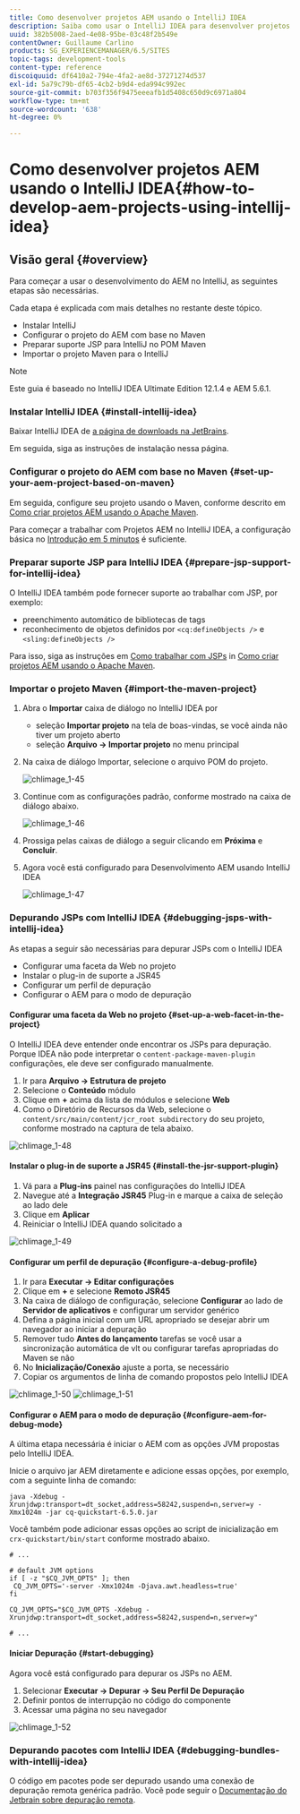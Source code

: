 ```yaml
---
title: Como desenvolver projetos AEM usando o IntelliJ IDEA
description: Saiba como usar o IntelliJ IDEA para desenvolver projetos do Adobe Experience Manager.
uuid: 382b5008-2aed-4e08-95be-03c48f2b549e
contentOwner: Guillaume Carlino
products: SG_EXPERIENCEMANAGER/6.5/SITES
topic-tags: development-tools
content-type: reference
discoiquuid: df6410a2-794e-4fa2-ae8d-37271274d537
exl-id: 5a79c79b-df65-4cb2-b9d4-eda994c992ec
source-git-commit: b703f356f9475eeeafb1d5408c650d9c6971a804
workflow-type: tm+mt
source-wordcount: '638'
ht-degree: 0%

---
```


# Como desenvolver projetos AEM usando o IntelliJ IDEA{#how-to-develop-aem-projects-using-intellij-idea}

## Visão geral {#overview}

Para começar a usar o desenvolvimento do AEM no IntelliJ, as seguintes etapas são necessárias.

Cada etapa é explicada com mais detalhes no restante deste tópico.

* Instalar IntelliJ
* Configurar o projeto do AEM com base no Maven
* Preparar suporte JSP para IntelliJ no POM Maven
* Importar o projeto Maven para o IntelliJ

>[!NOTE]
>
>Este guia é baseado no IntelliJ IDEA Ultimate Edition 12.1.4 e AEM 5.6.1.

### Instalar IntelliJ IDEA {#install-intellij-idea}

Baixar IntelliJ IDEA de [a página de downloads na JetBrains](https://www.jetbrains.com/idea/download/).

Em seguida, siga as instruções de instalação nessa página.

### Configurar o projeto do AEM com base no Maven {#set-up-your-aem-project-based-on-maven}

Em seguida, configure seu projeto usando o Maven, conforme descrito em [Como criar projetos AEM usando o Apache Maven](/help/sites-developing/ht-projects-maven.md).

Para começar a trabalhar com Projetos AEM no IntelliJ IDEA, a configuração básica no [Introdução em 5 minutos](https://maven.apache.org/guides/getting-started/maven-in-five-minutes.html) é suficiente.

### Preparar suporte JSP para IntelliJ IDEA {#prepare-jsp-support-for-intellij-idea}

O IntelliJ IDEA também pode fornecer suporte ao trabalhar com JSP, por exemplo:

* preenchimento automático de bibliotecas de tags
* reconhecimento de objetos definidos por `<cq:defineObjects />` e `<sling:defineObjects />`

Para isso, siga as instruções em [Como trabalhar com JSPs](/help/sites-developing/ht-projects-maven.md#how-to-work-with-jsps) in [Como criar projetos AEM usando o Apache Maven](/help/sites-developing/ht-projects-maven.md).

### Importar o projeto Maven {#import-the-maven-project}

1. Abra o **Importar** caixa de diálogo no IntelliJ IDEA por

   * seleção **Importar projeto** na tela de boas-vindas, se você ainda não tiver um projeto aberto
   * seleção **Arquivo -> Importar projeto** no menu principal

1. Na caixa de diálogo Importar, selecione o arquivo POM do projeto.

   ![chlimage_1-45](assets/chlimage_1-45a.png)

1. Continue com as configurações padrão, conforme mostrado na caixa de diálogo abaixo.

   ![chlimage_1-46](assets/chlimage_1-46a.png)

1. Prossiga pelas caixas de diálogo a seguir clicando em **Próxima** e **Concluir**.
1. Agora você está configurado para Desenvolvimento AEM usando IntelliJ IDEA

   ![chlimage_1-47](assets/chlimage_1-47a.png)

### Depurando JSPs com IntelliJ IDEA {#debugging-jsps-with-intellij-idea}

As etapas a seguir são necessárias para depurar JSPs com o IntelliJ IDEA

* Configurar uma faceta da Web no projeto
* Instalar o plug-in de suporte a JSR45
* Configurar um perfil de depuração
* Configurar o AEM para o modo de depuração

#### Configurar uma faceta da Web no projeto {#set-up-a-web-facet-in-the-project}

O IntelliJ IDEA deve entender onde encontrar os JSPs para depuração. Porque IDEA não pode interpretar o `content-package-maven-plugin` configurações, ele deve ser configurado manualmente.

1. Ir para **Arquivo -> Estrutura de projeto**
1. Selecione o **Conteúdo** módulo
1. Clique em **+** acima da lista de módulos e selecione **Web**
1. Como o Diretório de Recursos da Web, selecione o `content/src/main/content/jcr_root subdirectory` do seu projeto, conforme mostrado na captura de tela abaixo.

![chlimage_1-48](assets/chlimage_1-48a.png)

#### Instalar o plug-in de suporte a JSR45 {#install-the-jsr-support-plugin}

1. Vá para a **Plug-ins** painel nas configurações do IntelliJ IDEA
1. Navegue até a **Integração JSR45** Plug-in e marque a caixa de seleção ao lado dele
1. Clique em **Aplicar**
1. Reiniciar o IntelliJ IDEA quando solicitado a

![chlimage_1-49](assets/chlimage_1-49a.png)

#### Configurar um perfil de depuração {#configure-a-debug-profile}

1. Ir para **Executar -> Editar configurações**
1. Clique em **+** e selecione **Remoto JSR45**
1. Na caixa de diálogo de configuração, selecione **Configurar** ao lado de **Servidor de aplicativos** e configurar um servidor genérico
1. Defina a página inicial com um URL apropriado se desejar abrir um navegador ao iniciar a depuração
1. Remover tudo **Antes do lançamento** tarefas se você usar a sincronização automática de vlt ou configurar tarefas apropriadas do Maven se não
1. No **Inicialização/Conexão** ajuste a porta, se necessário
1. Copiar os argumentos de linha de comando propostos pelo IntelliJ IDEA

![chlimage_1-50](assets/chlimage_1-50a.png) ![chlimage_1-51](assets/chlimage_1-51a.png)

#### Configurar o AEM para o modo de depuração {#configure-aem-for-debug-mode}

A última etapa necessária é iniciar o AEM com as opções JVM propostas pelo IntelliJ IDEA.

Inicie o arquivo jar AEM diretamente e adicione essas opções, por exemplo, com a seguinte linha de comando:

`java -Xdebug -Xrunjdwp:transport=dt_socket,address=58242,suspend=n,server=y -Xmx1024m -jar cq-quickstart-6.5.0.jar`

Você também pode adicionar essas opções ao script de inicialização em `crx-quickstart/bin/start` conforme mostrado abaixo.

```shell
# ...

# default JVM options
if [ -z "$CQ_JVM_OPTS" ]; then
 CQ_JVM_OPTS='-server -Xmx1024m -Djava.awt.headless=true'
fi

CQ_JVM_OPTS="$CQ_JVM_OPTS -Xdebug -Xrunjdwp:transport=dt_socket,address=58242,suspend=n,server=y"

# ...
```

#### Iniciar Depuração {#start-debugging}

Agora você está configurado para depurar os JSPs no AEM.

1. Selecionar **Executar -> Depurar -> Seu Perfil De Depuração**
1. Definir pontos de interrupção no código do componente
1. Acessar uma página no seu navegador

![chlimage_1-52](assets/chlimage_1-52a.png)

### Depurando pacotes com IntelliJ IDEA {#debugging-bundles-with-intellij-idea}

O código em pacotes pode ser depurado usando uma conexão de depuração remota genérica padrão. Você pode seguir o [Documentação do Jetbrain sobre depuração remota](https://www.jetbrains.com/help/idea/remote-debugging-with-product.html#remote-interpreter).
